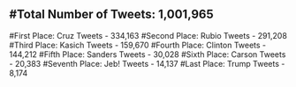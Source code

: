 #Total Number of Tweets: 1,001,965 
---
#First Place: Cruz Tweets - 334,163
#Second Place: Rubio Tweets - 291,208
#Third Place: Kasich Tweets - 159,670
#Fourth Place: Clinton Tweets - 144,212
#Fifth Place: Sanders Tweets - 30,028
#Sixth Place: Carson Tweets - 20,383
#Seventh Place: Jeb! Tweets - 14,137
#Last Place: Trump Tweets - 8,174

